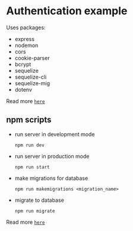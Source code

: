 # **Authentication example**

Uses packages:

- express
- nodemon
- cors
- cookie-parser
- bcrypt
- sequelize
- sequelize-cli
- sequelize-mig
- dotenv

Read more [`here`](./package.json#L22 "package.json")

## **npm scripts**

- run server in development mode

    ```shell
    npm run dev
    ```

- run server in production mode

    ```shell
    npm run start
    ```

- make migrations for database

    ```shell
    npm run makemigrations <migration_name>
    ```

- migrate to database

    ```shell
    npm run migrate
    ```

Read more [`here`](./package.json#L6 "package.json")